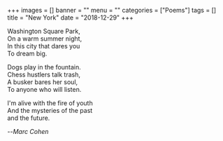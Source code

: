 +++
images = []
banner = ""
menu = ""
categories = ["Poems"]
tags = []
title = "New York"
date = "2018-12-29"
+++

Washington Square Park,  
On a warm summer night,  
In this city that dares you  
To dream big.  

Dogs play in the fountain.  
Chess hustlers talk trash,  
A busker bares her soul,  
To anyone who will listen.  

I'm alive with the fire of youth  
And the mysteries of the past  
and the future.  

--<cite>Marc Cohen</cite>
